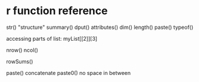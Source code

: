 r function reference
====

str() "structure"
summary() 
dput()
attributes()
dim()
length()
paste()
typeof()

accessing parts of list: myList[[2]][3]

nrow() ncol()

rowSums()

paste() concatenate
paste0() no space in between